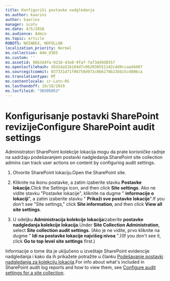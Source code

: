 ```yaml
---
title: Konfiguriši postavke nadgledanja
ms.author: kaarins
author: kaarins
manager: scotv
ms.date: 4/5/2018
ms.audience: Admin
ms.topic: article
ROBOTS: NOINDEX, NOFOLLOW
localization_priority: Normal
ms.collection: Adm_O365
ms.custom: ''
ms.assetid: 98b3d4fa-9210-43e8-9faf-7af3dd9d8557
ms.openlocfilehash: d5d1da516104d7c062038551142cdd9ccaad4407
ms.sourcegitcommit: 037331d71f06750d972c0b6278b23bb15c4806ca
ms.translationtype: MT
ms.contentlocale: sr-Latn-RS
ms.lasthandoff: 10/18/2019
ms.locfileid: "36505053"
---
```

# <a name="configure-sharepoint-audit-settings"></a><span data-ttu-id="810a1-102">Konfigurisanje postavki SharePoint revizije</span><span class="sxs-lookup"><span data-stu-id="810a1-102">Configure SharePoint audit settings</span></span>

<span data-ttu-id="810a1-103">Administratori SharePoint kolekcije lokacija mogu da prate korisničke radnje na sadržaju podešavanjem postavki nadgledanja.</span><span class="sxs-lookup"><span data-stu-id="810a1-103">SharePoint site collection admins can track user actions on content by configuring audit settings.</span></span>
  
1. <span data-ttu-id="810a1-104">Otvorite SharePoint lokaciju.</span><span class="sxs-lookup"><span data-stu-id="810a1-104">Open the SharePoint site.</span></span>
    
2. <span data-ttu-id="810a1-105">Kliknite na ikonu postavke, a zatim izaberite stavku **Postavke lokacije**.</span><span class="sxs-lookup"><span data-stu-id="810a1-105">Click the Settings icon, and then click **Site settings**.</span></span> <span data-ttu-id="810a1-106">Ako ne vidite stavku "Postavke lokacije", kliknite na dugme " **informacije o lokaciji**", a zatim izaberite stavku " **Prikaži sve postavke lokacije**".</span><span class="sxs-lookup"><span data-stu-id="810a1-106">If you don't see "Site settings," click **Site information**, and then click **View all site settings**.</span></span>
    
3. <span data-ttu-id="810a1-107">U odeljku **Administracija kolekcije lokacija**izaberite **postavke nadgledanja kolekcije lokacija**.</span><span class="sxs-lookup"><span data-stu-id="810a1-107">Under **Site Collection Administration**, select **Site collection audit settings**.</span></span> <span data-ttu-id="810a1-108">(Ako je ne vidite, prvo kliknite na dugme " **Idi na postavke lokacije najvišeg nivoa** ".)</span><span class="sxs-lookup"><span data-stu-id="810a1-108">(If you don't see it, click **Go to top level site settings** first.)</span></span> 
    
<span data-ttu-id="810a1-109">Informacije o tome šta je uključeno u izveštaje SharePoint evidencije nadgledanja i kako da ih prikažete potražite u članku [Podešavanje postavki nadgledanja za kolekciju lokacija](https://go.microsoft.com/fwlink/?linkid=404050).</span><span class="sxs-lookup"><span data-stu-id="810a1-109">For info about what's included in SharePoint audit log reports and how to view them, see [Configure audit settings for a site collection](https://go.microsoft.com/fwlink/?linkid=404050).</span></span>
  

